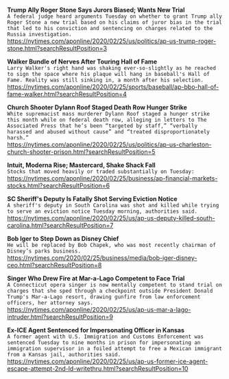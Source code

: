 **Trump Ally Roger Stone Says Jurors Biased; Wants New Trial**\
`A federal judge heard arguments Tuesday on whether to grant Trump ally Roger Stone a new trial based on his claims of juror bias in the trial that led to his conviction and sentencing on charges related to the Russia investigation. `\
https://nytimes.com/aponline/2020/02/25/us/politics/ap-us-trump-roger-stone.html?searchResultPosition=3

**Walker Bundle of Nerves After Touring Hall of Fame**\
`Larry Walker's right hand was shaking ever-so-slightly as he reached to sign the space where his plaque will hang in baseball's Hall of Fame. Reality was still sinking in, a month after his selection.`\
https://nytimes.com/aponline/2020/02/25/sports/baseball/ap-bbo-hall-of-fame-walker.html?searchResultPosition=4

**Church Shooter Dylann Roof Staged Death Row Hunger Strike**\
`White supremacist mass murderer Dylann Roof staged a hunger strike this month while on federal death row, alleging in letters to The Associated Press that he’s been “targeted by staff,” “verbally harassed and abused without cause” and “treated disproportionately harsh.”`\
https://nytimes.com/aponline/2020/02/25/us/politics/ap-us-charleston-church-shooter-prison.html?searchResultPosition=5

**Intuit, Moderna Rise; Mastercard, Shake Shack Fall**\
`Stocks that moved heavily or traded substantially on Tuesday:`\
https://nytimes.com/aponline/2020/02/25/business/ap-financial-markets-stocks.html?searchResultPosition=6

**SC Sheriff's Deputy Is Fatally Shot Serving Eviction Notice**\
`A sheriff's deputy in South Carolina was shot and killed while trying to serve an eviction notice Tuesday morning, authorities said.`\
https://nytimes.com/aponline/2020/02/25/us/ap-us-deputy-killed-south-carolina.html?searchResultPosition=7

**Bob Iger to Step Down as Disney Chief**\
`He will be replaced by Bob Chapek, who was most recently chairman of Disney’s parks business.`\
https://nytimes.com/2020/02/25/business/media/bob-iger-disney-ceo.html?searchResultPosition=8

**Singer Who Drew Fire at Mar-a-Lago Competent to Face Trial**\
`A Connecticut opera singer is now mentally competent to stand trial on charges that she sped through a checkpoint outside President Donald Trump's Mar-a-Lago resort, drawing gunfire from law enforcement officers, her attorney says.`\
https://nytimes.com/aponline/2020/02/25/us/ap-us-mar-a-lago-intruder.html?searchResultPosition=9

**Ex-ICE Agent Sentenced for Impersonating Officer in Kansas**\
`A former agent with U.S. Immigration and Customs Enforcement was sentenced Tuesday to nine months in prison for impersonating an immigration supervisor in a foiled attempt to free a Mexican immigrant from a Kansas jail, authorities said.`\
https://nytimes.com/aponline/2020/02/25/us/ap-us-former-ice-agent-escape-attempt-2nd-ld-writethru.html?searchResultPosition=10

